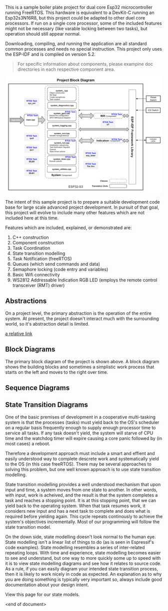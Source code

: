 This is a sample boiler plate project for dual core Esp32 microcontroller running FreeRTOS.  This hardware is equivalent to a DevKit-C running an Esp32s3N16R8, but this project could be adapted to other duel core processors.   If run on a single core processor, some of the included features might not be necessary (like varable locking between two tasks), but operation should still appear normal.

Downloading, compiling, and running the application are all standard common processes and needs no special instruction.  This project only uses the ESP-IDF and is compiled on version 5.2.

>For specific information about components, please exampine doc directories in each respective component area.  

![system_block](./docs/images/project_block.png)

The intent of this sample project is to prepare a suitable development code base for large scale advanced project development.  In pursuit of that goal, this project will evolve to include many other features which are not included here at this time.

Features which are included, explained, or demonstrated are:
1. C++ construction
2. Component construction
3. Task Coordination
4. State transition modelling
5. Task Notification (freeRTOS)
6. Queues (which send commands and data)
7. Semaphore locking (code entry and variables)
8. Basic Wifi connectivity
9. WS2812 Addressable Indication RGB LED (employs the remote control transceiver (RMT) driver)

## Abstractions
On a project level, the primary abstraction is the operation of the entire system.  At present, the project doesn't interact much with the surrounding world, so it's abstraction detail is limited.

[a relative link](./docs/project_abstractions.md)

## Block Diagrams
The primary block diagram of the project is shown above.  A block diagram shows the building blocks and sometimes a simplistic work process that starts on the left and moves to the right over time.

## Sequence Diagrams

## State Transition Diagrams
One of the basic premises of development in a cooperative multi-tasking system is that the processes (tasks) must yield back to the OS's scheduler on a regular basis frequently enough to supply enough processor time to service all tasks.   If any task doesn't yield, the system will starve of CPU time and the watchdog timer will expire causing a core panic followed by (in most cases) a reboot.

Therefore a development approach must include a smart and effient and easily understood way to complete descrete work and systematically yield to the OS (in this case freeRTOS).  There may be several approaches to solving this problem, but one well known approach is to use state transition modelling.

State transition modelling provides a well understood mechanism that upon input and time, a system moves from one state to another. In other words, with input, work is acheived, and the result is that the system completes a task and reaches a stopping point.   It is at this stopping point, that we can yield back to the operating system.  When that task resumes work, it considers new input and has a next task to complete and does what is required before yielding again.  This cycle repeats continously to achieve the system's objectives incrementally.  Most of our programming will follow the state transition model.

On the down side, state modelling doesn't look normal to the human eye.  State modelling isn't a linear list of things to do (as is seen in Espressif's code examples).  State modelling resembles a series of inter-related repeating loops.  With time and experience, state modelling becomes easier to see and understand, but one way to more quickly some up to speed with it is to view state modelling diagrams and see how it relates to source code.  As a rule, if you can easily diagram your intended state transition process, then it is likely to work nicely in code as expected.   An explanation as to why you are doing something is typically very important so, always include good documentation about your design intent.

View this page for our state models.

\<end of document>